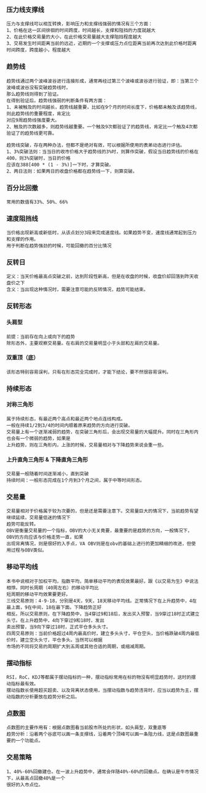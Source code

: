 ### 压力线支撑线
    压力与支撑线可以相互转换，影响压力和支撑线强弱的情况有三个方面：
    1、价格在这一区间徘徊的时间跨度，时间越长，支撑和阻挡的力度就越大
    2、在此价格交易量的大小，在此价格交易量越大支撑阻挡程度越大
    3、交易发生时间距离当前的远近，近期的一个支撑或压力点位距离当前再次达到此价格时距离时间跨度，跨度越小，程度越大
### 趋势线
    趋势线通过两个波峰波谷进行连接形成，通常再经过第三个波峰或波谷进行验证，即：当第三个波峰或波谷没有突破趋势线时，
    那么趋势线则得到了验证。
    在得到验证后，趋势线强弱的判断条件有两方面：
    1、未被触及的时间越长，趋势线越重要，比如在9个月的时间长度下，价格都未触及该趋势线，则此趋势线的重要程度，肯定比
    对应9周趋势线强度要大。
    2、触及的次数越多，则趋势线越重要。一个触及9次都验证了的趋势线，肯定比一个触及4次都验证了的趋势线更可靠。
    
    趋势线突破，存在两种办法，但都不是绝对有效，可以根据所使用的表弟动态进行评估。
    1、3%突破法则：当当日的收市价格大于趋势线的3%时，则算作突破，假设当日趋势线的价格在400，则3%突破时，当日的价格
    应该在388[400 * (1 - 3%)]一下时，才算突破。
    2、两日法则：如果两日的收盘价格都在趋势线一下，则算突破。
### 百分比回撤
    常用的数值有33%、50%、66%
### 速度阻挡线
    当价格出现新高或新低时，从该点划分3段来完成速度线。如果趋势不变，速度线通常起到压力和支撑的作用。
    用于判断在趋势强劲的时候，可能回撤的百分比情况
### 反转日
    定义：当天价格最高点突破之前，达到阶段性新高，但是在收盘的时候，收盘价却回落到昨天收盘价之下
    含义：当出现这种情况时，需要注意可能的反转情况，趋势可能结束。
### 反转形态
#### 头肩型
    前提：当前存在向上或向下的趋势
    除形态外，主要观察交易量。在右肩的交易量明显小于头部和左肩的交易量。
#### 双重顶（底）
    该形态特别容易误判，只有在形态完全完成时，才能下结论，要不然很容易误判。
### 持续形态
#### 对称三角形
    属于持续形态，有最近两个高点和最近两个地点连线构成。
    一般在持续1/2到3/4的时间内顺着原来趋势的方向进行突破。
    交易量上有一个逐渐减弱的趋势，在突破三角形后，会出现交易量的大幅提升。同时在三角形内也会有一个微弱的趋势，如果是
    上升趋势，则在三角形内，上涨的时候，交易量相对与下降趋势来说会重一些。
#### 上升直角三角形 & 下降直角三角形
    交易量一般随着时间逐渐减小，直到突破
    持续时间：一般形态完成在1个月到3个月之间，属于中等时间形态。
### 交易量
    交易量相对于价格属于较为次要的，但是还是需要注意下。交易量巨大的情况下，当前趋势有望继续延续，交易量低迷的情况下
    趋势可能反转。
    OBV是衡量交易量的一个指标，OBV的大小无关竟要，最重要的是趋势的方向，一般情况下，OBV的方向应该与价格走势一直，如果
    出现背离情况，则是很好的入手点，VA OBV则是在obv的基础上进行的更加精细的改进，但使用过程与OBV类似。
### 移动平均线
    本书中说相对于加权平均，指数平均，简单移动平均的表现效果最好。跟《以交易为生》中说法相悖。同时长周期（40周左右）的移动平均比
    短周期的移动平均效果要更好。
    三线交易原则：4-9-18，分别是4天，9天，18天移动平均线。正常情况下在上升趋势中，4在最上面，9在中间，18在最下面。下降趋势正好
    相反。所以交易原则，在下降趋势中，当4穿过9和18后，发出买入预警，当9穿过18时正式建立头寸。在上升趋势中，4向下穿过9和18时，发出
    卖出预警，当9向下穿过18时，正式平仓多头头寸。
    四周交易原则：当前价格超过4周内最高价时，建立多头头寸，平仓空头，当价格跌破4周内最低价时，建立空头头寸，平仓多头。当然可以根据
    市场的不同将交易的周期扩大到五周或其他合适的周期，或缩减周期。
### 摆动指标
    RSI，RoC，KDJ等都属于摆动指标的一种，摆动指标常用在标的物没有明显趋势时，这时的摆动指标最有效。
    摆动指数长使用超买超卖、以及背离状态使用，当摆动指数与趋势违背时，应当以趋势为主，摆动指数的分析要放在趋势分析之后。
### 点数图
    点数图的主要作用有：根据点数图看当前股市所处的形状，如头肩型，双重底等
    趋势分析：沿着两个谷底可以画一条支撑线，沿着两个顶峰可以画一条阻力线，这是点数图最重要的一个功能点。
### 交易策略
    1、40%-60%回撤建仓。在一波上升趋势中，通常会伴随40%-60%的回撤点。在确认是牛市情况下，从最高点回撤40%是一个
    很好的入市点位。